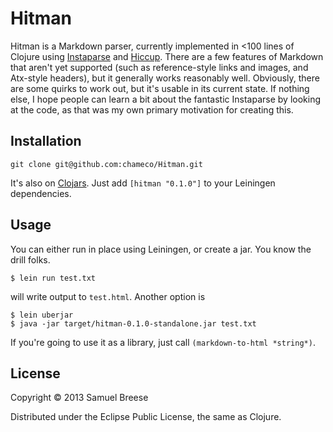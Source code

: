 Hitman
======

Hitman is a Markdown parser, currently implemented in <100 lines of Clojure using [Instaparse](https://github.com/Engelberg/instaparse) and [Hiccup](https://github.com/weavejester/hiccup). There are a few features of Markdown that aren't yet supported (such as reference-style links and images, and Atx-style headers), but it generally works reasonably well. Obviously, there are some quirks to work out, but it's usable in its current state. If nothing else, I hope people can learn a bit about the fantastic Instaparse by looking at the code, as that was my own primary motivation for creating this.

Installation
------

`git clone git@github.com:chameco/Hitman.git`

It's also on [Clojars](https://clojars.org/hitman). Just add `[hitman "0.1.0"]` to your Leiningen dependencies.

Usage
-----

You can either run in place using Leiningen, or create a jar. You know the drill folks.

    $ lein run test.txt

will write output to `test.html`. Another option is

    $ lein uberjar
    $ java -jar target/hitman-0.1.0-standalone.jar test.txt

If you're going to use it as a library, just call `(markdown-to-html *string*)`.

License
-----

Copyright © 2013 Samuel Breese

Distributed under the Eclipse Public License, the same as Clojure.
